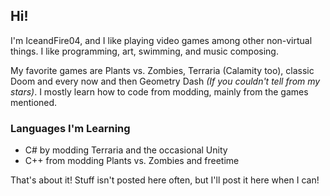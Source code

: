 ## Hi!
I'm IceandFire04, and I like playing video games among other non-virtual things. I like programming, art, swimming, and music composing.

My favorite games are Plants vs. Zombies, Terraria (Calamity too), classic Doom and every now and then Geometry Dash _(If you couldn't tell from my stars)_. 
I mostly learn how to code from modding, mainly from the games mentioned.

### Languages I'm Learning
- C# by modding Terraria and the occasional Unity
- C++ from modding Plants vs. Zombies and freetime

That's about it! Stuff isn't posted here often, but I'll post it here when I can!
